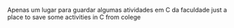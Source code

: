 Apenas um lugar para guardar algumas atividades em C da faculdade
just a place to save some activities in C from colege

